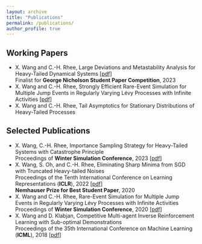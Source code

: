 ```yaml
---
layout: archive
title: "Publications"
permalink: /publications/
author_profile: true
---
```


Working Papers
------

- X. Wang and C.-H. Rhee, Large Deviations and Metastability Analysis for Heavy-Tailed Dynamical Systems [[pdf]](https://arxiv.org/pdf/2307.03479.pdf) <br>
  Finalist for **George Nicholson Student Paper Competition**, 2023
- X. Wang and C.-H. Rhee, Strongly Efficient Rare-Event Simulation for Multiple Jump Events in Regularly Varying Lévy Processes with Infinite Activities [[pdf]](https://joshwang0322.github.io/files/WangRhee23a.pdf)
- X. Wang and C.-H. Rhee, Tail Asymptotics for Stationary Distributions of Heavy-Tailed Processes


   
Selected Publications
------

- X. Wang, C.-H. Rhee, Importance Sampling Strategy for Heavy-Tailed Systems with Catastrophe Principle <br>
  Proceedings of **Winter Simulation Conference**, 2023 [[pdf]](https://joshwang0322.github.io/files/WangRhee23b.pdf)
- X. Wang, S. Oh, and C.-H. Rhee, Eliminating Sharp Minima from SGD with Truncated Heavy-tailed Noises <br>
  Proceedings of the Tenth International Conference on Learning Representations (**ICLR**), 2022 [[pdf]](https://openreview.net/pdf?id=B3Nde6lvab)  <br>
  **Nemhauser Prize for Best Student Paper**, 2020
- X. Wang and C.-H. Rhee, Rare-Event Simulation for Multiple Jump Events in Regularly Varying Lévy Processes with Infinite Activities  <br>
  Proceedings of **Winter Simulation Conference**, 2020 [[pdf]](https://informs-sim.org/wsc20papers/034.pdf)
- X. Wang and D. Klabjan, Competitive Multi-agent Inverse Reinforcement Learning with Sub-optimal Demonstrations  <br>
  Proceedings of the 35th International Conference on Machine Learning (**ICML**), 2018 [[pdf]](http://proceedings.mlr.press/v80/wang18d/wang18d.pdf)
